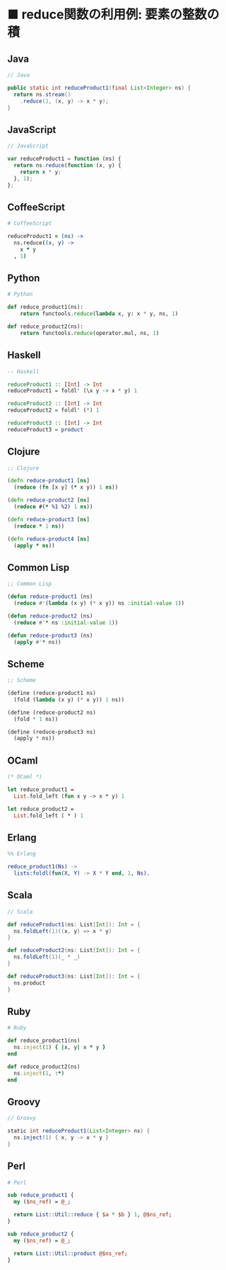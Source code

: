 ■ reduce関数の利用例: 要素の整数の積
==============================
## Java
```java
// Java

public static int reduceProduct1(final List<Integer> ns) {
  return ns.stream()
    .reduce(1, (x, y) -> x * y);
}
```


## JavaScript
```javascript
// JavaScript

var reduceProduct1 = function (ns) {
  return ns.reduce(function (x, y) {
    return x * y;
  }, 1);
};
```


## CoffeeScript
```coffeescript
# CoffeeScript

reduceProduct1 = (ns) ->
  ns.reduce((x, y) ->
    x * y
  , 1)
```


## Python
```python
# Python

def reduce_product1(ns):
    return functools.reduce(lambda x, y: x * y, ns, 1)

def reduce_product2(ns):
    return functools.reduce(operator.mul, ns, 1)
```


## Haskell
```haskell
-- Haskell

reduceProduct1 :: [Int] -> Int
reduceProduct1 = foldl' (\x y -> x * y) 1

reduceProduct2 :: [Int] -> Int
reduceProduct2 = foldl' (*) 1

reduceProduct3 :: [Int] -> Int
reduceProduct3 = product
```


## Clojure
```clojure
;; Clojure

(defn reduce-product1 [ns]
  (reduce (fn [x y] (* x y)) 1 ns))

(defn reduce-product2 [ns]
  (reduce #(* %1 %2) 1 ns))

(defn reduce-product3 [ns]
  (reduce * 1 ns))

(defn reduce-product4 [ns]
  (apply * ns))
```


## Common Lisp
```lisp
;; Common Lisp

(defun reduce-product1 (ns)
  (reduce #'(lambda (x y) (* x y)) ns :initial-value 1))

(defun reduce-product2 (ns)
  (reduce #'* ns :initial-value 1))

(defun reduce-product3 (ns)
  (apply #'* ns))
```


## Scheme
```scheme
;; Scheme

(define (reduce-product1 ns)
  (fold (lambda (x y) (* x y)) 1 ns))

(define (reduce-product2 ns)
  (fold * 1 ns))

(define (reduce-product3 ns)
  (apply * ns))
```


## OCaml
```ocaml
(* OCaml *)

let reduce_product1 =
  List.fold_left (fun x y -> x * y) 1

let reduce_product2 =
  List.fold_left ( * ) 1
```


## Erlang
```erlang
%% Erlang

reduce_product1(Ns) ->
  lists:foldl(fun(X, Y) -> X * Y end, 1, Ns).
```


## Scala
```scala
// Scala

def reduceProduct1(ns: List[Int]): Int = {
  ns.foldLeft(1)((x, y) => x * y)
}

def reduceProduct2(ns: List[Int]): Int = {
  ns.foldLeft(1)(_ * _)
}

def reduceProduct3(ns: List[Int]): Int = {
  ns.product
}
```


## Ruby
```ruby
# Ruby

def reduce_product1(ns)
  ns.inject(1) { |x, y| x * y }
end

def reduce_product2(ns)
  ns.inject(1, :*)
end
```


## Groovy
```groovy
// Groovy

static int reduceProduct1(List<Integer> ns) {
  ns.inject(1) { x, y -> x * y }
}
```


## Perl
```perl
# Perl

sub reduce_product1 {
  my ($ns_ref) = @_;

  return List::Util::reduce { $a * $b } 1, @$ns_ref;
}

sub reduce_product2 {
  my ($ns_ref) = @_;

  return List::Util::product @$ns_ref;
}
```
